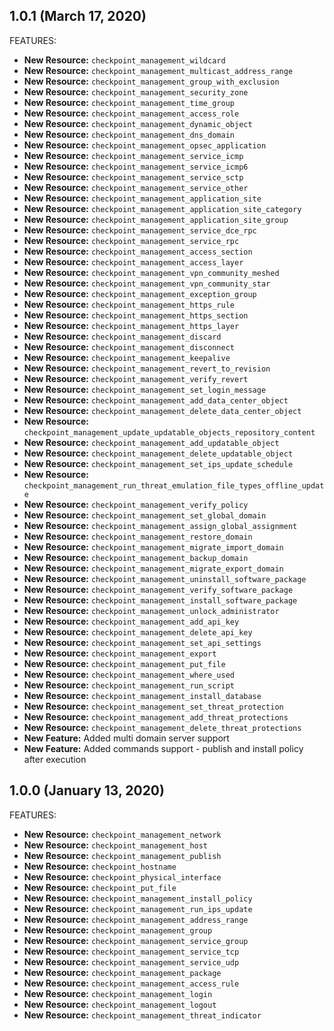 ## 1.0.1 (March 17, 2020)

FEATURES:


* **New Resource:** `checkpoint_management_wildcard`       
* **New Resource:** `checkpoint_management_multicast_address_range`      
* **New Resource:** `checkpoint_management_group_with_exclusion`        
* **New Resource:** `checkpoint_management_security_zone`       
* **New Resource:** `checkpoint_management_time_group` 
* **New Resource:** `checkpoint_management_access_role`    
* **New Resource:** `checkpoint_management_dynamic_object`
* **New Resource:** `checkpoint_management_dns_domain`    
* **New Resource:** `checkpoint_management_opsec_application`   
* **New Resource:** `checkpoint_management_service_icmp`    
* **New Resource:** `checkpoint_management_service_icmp6` 
* **New Resource:** `checkpoint_management_service_sctp`     
* **New Resource:** `checkpoint_management_service_other`      
* **New Resource:** `checkpoint_management_application_site`    
* **New Resource:** `checkpoint_management_application_site_category`      
* **New Resource:** `checkpoint_management_application_site_group`
* **New Resource:** `checkpoint_management_service_dce_rpc`  
* **New Resource:** `checkpoint_management_service_rpc`      
* **New Resource:** `checkpoint_management_access_section` 
* **New Resource:** `checkpoint_management_access_layer`        
* **New Resource:** `checkpoint_management_vpn_community_meshed`    
* **New Resource:** `checkpoint_management_vpn_community_star`         
* **New Resource:** `checkpoint_management_exception_group`              
* **New Resource:** `checkpoint_management_https_rule`  
* **New Resource:** `checkpoint_management_https_section`       
* **New Resource:** `checkpoint_management_https_layer`  
* **New Resource:** `checkpoint_management_discard` 
* **New Resource:** `checkpoint_management_disconnect`   
* **New Resource:** `checkpoint_management_keepalive`      
* **New Resource:** `checkpoint_management_revert_to_revision`     
* **New Resource:** `checkpoint_management_verify_revert`     
* **New Resource:** `checkpoint_management_set_login_message` 
* **New Resource:** `checkpoint_management_add_data_center_object`   
* **New Resource:** `checkpoint_management_delete_data_center_object`   
* **New Resource:** `checkpoint_management_update_updatable_objects_repository_content`
* **New Resource:** `checkpoint_management_add_updatable_object`   
* **New Resource:** `checkpoint_management_delete_updatable_object`    
* **New Resource:** `checkpoint_management_set_ips_update_schedule`
* **New Resource:** `checkpoint_management_run_threat_emulation_file_types_offline_update`
* **New Resource:** `checkpoint_management_verify_policy`     
* **New Resource:** `checkpoint_management_set_global_domain`
* **New Resource:** `checkpoint_management_assign_global_assignment`
* **New Resource:** `checkpoint_management_restore_domain`    
* **New Resource:** `checkpoint_management_migrate_import_domain`
* **New Resource:** `checkpoint_management_backup_domain`      
* **New Resource:** `checkpoint_management_migrate_export_domain` 
* **New Resource:** `checkpoint_management_uninstall_software_package`   
* **New Resource:** `checkpoint_management_verify_software_package`      
* **New Resource:** `checkpoint_management_install_software_package` 
* **New Resource:** `checkpoint_management_unlock_administrator`
* **New Resource:** `checkpoint_management_add_api_key` 
* **New Resource:** `checkpoint_management_delete_api_key`
* **New Resource:** `checkpoint_management_set_api_settings`
* **New Resource:** `checkpoint_management_export` 
* **New Resource:** `checkpoint_management_put_file`
* **New Resource:** `checkpoint_management_where_used`
* **New Resource:** `checkpoint_management_run_script`
* **New Resource:** `checkpoint_management_install_database` 
* **New Resource:** `checkpoint_management_set_threat_protection`
* **New Resource:** `checkpoint_management_add_threat_protections`
* **New Resource:** `checkpoint_management_delete_threat_protections`
* **New Feature:** Added multi domain server support
* **New Feature:** Added commands support - publish and install policy after execution

## 1.0.0 (January 13, 2020)

FEATURES:

* **New Resource:** `checkpoint_management_network`
* **New Resource:** `checkpoint_management_host`
* **New Resource:** `checkpoint_management_publish`
* **New Resource:** `checkpoint_hostname`
* **New Resource:** `checkpoint_physical_interface`
* **New Resource:** `checkpoint_put_file`
* **New Resource:** `checkpoint_management_install_policy`
* **New Resource:** `checkpoint_management_run_ips_update`
* **New Resource:** `checkpoint_management_address_range`
* **New Resource:** `checkpoint_management_group`
* **New Resource:** `checkpoint_management_service_group`
* **New Resource:** `checkpoint_management_service_tcp`
* **New Resource:** `checkpoint_management_service_udp`
* **New Resource:** `checkpoint_management_package`
* **New Resource:** `checkpoint_management_access_rule`
* **New Resource:** `checkpoint_management_login`
* **New Resource:** `checkpoint_management_logout`
* **New Resource:** `checkpoint_management_threat_indicator`
